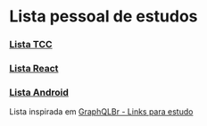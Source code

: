 # Lista pessoal de estudos

### [Lista TCC](https://github.com/dariogabriel113/lista-estudos/blob/master/lista-tcc.md)

### [Lista React](https://github.com/dariogabriel113/lista-estudos/blob/master/lista-react.md) 

### [Lista Android](https://github.com/dariogabriel113/lista-estudos/blob/master/lista-android.md) 


Lista inspirada em [GraphQLBr - Links para estudo](https://github.com/GraphQLBr/links-para-estudo)
